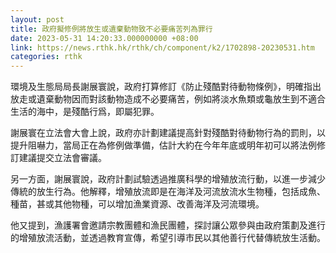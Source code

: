 ```yaml
---
layout: post
title: 政府擬修例將放生或遺棄動物致不必要痛苦列為罪行
date: 2023-05-31 14:20:33.000000000 +08:00
link: https://news.rthk.hk/rthk/ch/component/k2/1702898-20230531.htm
categories: rthk
---
```


環境及生態局局長謝展寰說，政府打算修訂《防止殘酷對待動物條例》，明確指出放走或遺棄動物因而對該動物造成不必要痛苦，例如將淡水魚類或龜放生到不適合生活的海中，是殘酷行爲，即屬犯罪。

謝展寰在立法會大會上說，政府亦計劃建議提高針對殘酷對待動物行為的罰則，以提升阻嚇力，當局正在為修例做準備，估計大約在今年年底或明年初可以將法例修訂建議提交立法會審議。

另一方面，謝展寰說，政府計劃試驗透過推廣科學的增殖放流行動，以進一步減少傳統的放生行為。他解釋，增殖放流即是在海洋及河流放流水生物種，包括成魚、種苗，甚或其他物種，可以增加漁業資源、改善海洋及河流環境。

他又提到，漁護署會邀請宗教團體和漁民團體，探討讓公眾參與由政府策劃及進行的增殖放流活動，並透過教育宣傳，希望引導市民以其他善行代替傳統放生活動。
